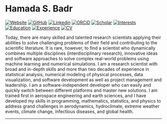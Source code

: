 # Hamada S. Badr

[![Website](https://img.shields.io/badge/Website-hsbadr.github.io-blue?style=flat-square&logo=Google%20Earth&logoColor=white&link=https://hsbadr.github.io)](https://hsbadr.github.io)
[![GitHub](https://img.shields.io/badge/GitHub-hsbadr-blue?style=flat-square&logo=GitHub&logoColor=white&link=https://github.com/hsbadr)](https://github.com/hsbadr)
[![Linkedin](https://img.shields.io/badge/LinkedIn-hsbadr-blue?style=flat-square&logo=Linkedin&logoColor=white&link=https://www.linkedin.com/in/hsbadr)](https://www.linkedin.com/in/hsbadr)
[![ORCiD](https://img.shields.io/badge/ORCiD-0000--0002--9808--2344-blue?style=flat-square&logo=ORCiD&logoColor=white&link=https://orcid.org/0000-0002-9808-2344)](https://orcid.org/0000-0002-9808-2344)
[![Scholar](https://img.shields.io/badge/Scholar-Hamada%20S.%20Badr-blue?style=flat-square&logo=Google%20Scholar&logoColor=white&link=https://scholar.google.com/citations?user=ZVmbOxAAAAAJ)](https://scholar.google.com/citations?user=ZVmbOxAAAAAJ)
[![Interests](https://img.shields.io/badge/Interests-Earth%20Sciences-green?style=flat-square&logo=Microsoft%20Office&logoColor=white&link=https://hsbadr.github.io/#Interests)](https://pages.jh.edu/~hbadr1/#Interests)
[![Education](https://img.shields.io/badge/Education-Johns%20Hopkins%20University-green?style=flat-square&logo=Microsoft%20Academic&logoColor=white&link=https://hsbadr.github.io/#Education)](https://hsbadr.github.io/#Education)
[![Experience](https://img.shields.io/badge/Experience-Johns%20Hopkins%20University-green?style=flat-square&logo=Microsoft%20Teams&logoColor=white&link=https://hsbadr.github.io/#Experience)](https://hsbadr.github.io/#Experience)
[![CV](https://img.shields.io/badge/CV-Hamada%20S.%20Badr-red?style=flat-square&logo=Adobe&logoColor=white&link=https://hsbadr.github.io/files/Badr_CV.pdf)](https://hsbadr.github.io/files/Badr_CV.pdf)

Today, there are many skilled and talented research scientists applying their abilities to solve challenging problems of their field and contributing to the scientific literature. It is rare, however, to find a scientist who dynamically combines multiple disciplines (interdisciplinary research), innovative ideas and software approaches to solve complex real-world problems using machine learning and numerical simulations. I am a research scientist with broad and in-depth skills and more than two decades of experience in statistical analysis, numerical modeling of physical processes, data visualization, and software development as well as project management and leadership. I am a software-independent developer who can easily and quickly switch between different platforms and master new solutions. I am trained first in aerospace engineering and earth sciences, and I have developed my skills in programming, mathematics, statistics, and physics to address grand challenges in aerodynamics, hydroclimate, extreme weather events, climate change, infectious diseases, and global health.

---
